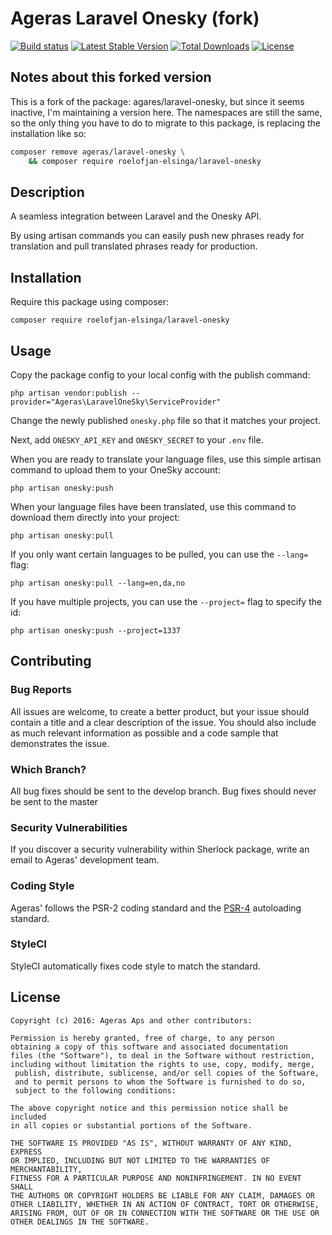 # Ageras Laravel Onesky (fork)
[![Build status](https://travis-ci.com/roelofjan-elsinga/laravel-onesky.svg)](https://travis-ci.com/roelofjan-elsinga/laravel-onesky)
[![Latest Stable Version](https://poser.pugx.org/roelofjan-elsinga/laravel-onesky/v/stable)](https://packagist.org/packages/roelofjan-elsinga/laravel-onesky)
[![Total Downloads](https://poser.pugx.org/roelofjan-elsinga/laravel-onesky/downloads)](https://packagist.org/packages/roelofjan-elsinga/laravel-onesky)
[![License](https://poser.pugx.org/roelofjan-elsinga/laravel-onesky/license)](https://packagist.org/packages/roelofjan-elsinga/laravel-onesky)

## Notes about this forked version
This is a fork of the package: agares/laravel-onesky, but since it seems inactive, I'm maintaining a version here. 
The namespaces are still the same, so the only thing you have to do to migrate to this package, 
is replacing the installation like so:

```bash
composer remove ageras/laravel-onesky \
    && composer require roelofjan-elsinga/laravel-onesky
```

## Description
A seamless integration between Laravel and the Onesky API.

By using artisan commands you can easily push new phrases ready for translation and pull translated phrases ready for production.

## Installation

Require this package using composer:
```
composer require roelofjan-elsinga/laravel-onesky
```

## Usage

Copy the package config to your local config with the publish command:
```
php artisan vendor:publish --provider="Ageras\LaravelOneSky\ServiceProvider"
```

Change the newly published `onesky.php` file so that it matches your project.

Next, add `ONESKY_API_KEY` and `ONESKY_SECRET` to your `.env` file.

When you are ready to translate your language files, use this simple artisan command to upload them to your OneSky account:
```
php artisan onesky:push
```

When your language files have been translated, use this command to download them directly into your project:
```
php artisan onesky:pull
```

If you only want certain languages to be pulled, you can use the `--lang=` flag:
```
php artisan onesky:pull --lang=en,da,no
```

If you have multiple projects, you can use the `--project=` flag to specify the id:
```
php artisan onesky:push --project=1337
```

## Contributing

### Bug Reports
All issues are welcome, to create a better product, but your issue should contain a title and a clear description of the issue. You should also include as much relevant information as possible and a code sample that demonstrates the issue.

### Which Branch?
All bug fixes should be sent to the develop branch. Bug fixes should never be sent to the master

### Security Vulnerabilities
If you discover a security vulnerability within Sherlock package, write an email to Ageras' development team.

### Coding Style
Ageras' follows the PSR-2 coding standard and the [PSR-4](https://github.com/php-fig/fig-standards/blob/master/accepted/PSR-4-autoloader.md) autoloading standard.

### StyleCI
 StyleCI automatically fixes code style to match the standard.

## License

    Copyright (c) 2016: Ageras Aps and other contributors:

    Permission is hereby granted, free of charge, to any person 
    obtaining a copy of this software and associated documentation 
    files (the "Software"), to deal in the Software without restriction, 
    including without limitation the rights to use, copy, modify, merge,
     publish, distribute, sublicense, and/or sell copies of the Software, 
     and to permit persons to whom the Software is furnished to do so, 
     subject to the following conditions:

    The above copyright notice and this permission notice shall be included 
    in all copies or substantial portions of the Software.

    THE SOFTWARE IS PROVIDED "AS IS", WITHOUT WARRANTY OF ANY KIND, EXPRESS 
    OR IMPLIED, INCLUDING BUT NOT LIMITED TO THE WARRANTIES OF MERCHANTABILITY, 
    FITNESS FOR A PARTICULAR PURPOSE AND NONINFRINGEMENT. IN NO EVENT SHALL 
    THE AUTHORS OR COPYRIGHT HOLDERS BE LIABLE FOR ANY CLAIM, DAMAGES OR 
    OTHER LIABILITY, WHETHER IN AN ACTION OF CONTRACT, TORT OR OTHERWISE, 
    ARISING FROM, OUT OF OR IN CONNECTION WITH THE SOFTWARE OR THE USE OR 
    OTHER DEALINGS IN THE SOFTWARE.
